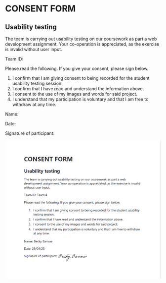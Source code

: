 # CONSENT FORM

## Usability testing

The team is carrying out usability testing on our coursework as part a web development assignment. Your co-operation is appreciated, as the exercise is invalid without user input.

Team ID: 

Please read the following. If you give your consent, please sign below.

1. I confirm that I am giving consent to being recorded for the student usability testing session.
2. I confirm that I have read and understand the information above.
3. I consent to the use of my images and words for said project.
4. I understand that my participation is voluntary and that I am free to withdraw at any time.

Name:

Date:

Signature of participant:


<img src="sp4-media/BBConsentForm.PNG" alt="External Consent Form" width="1000">
